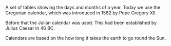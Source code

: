 A set of tables showing the days and months of a year. Today we use the
Gregorian calendar, which was introduced in 1582 by Pope Gregory XII.

Before that the Julian calendar was used. This had been established by
Julius Caesar in 46 BC.

Calendars are based on the how long it takes the earth to go round the
Sun.

